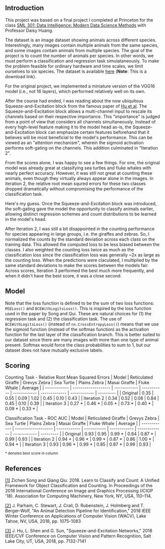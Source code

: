 ## Introduction

This project was based on a final project I completed at Princeton for the class [SML 301: Data Intelligence: Modern Data Science Methods](https://csml.princeton.edu/undergraduate/sml-301-data-intelligence-modern-data-science-methods) with Professor Daisy Huang.

The dataset is an image dataset showing animals across different species. Interestingly, many images contain multiple animals from the same species, and some images contain animals from multiple species. The goal of the project is to count the number of animals per species. In other words, we must perform a classification and regression task simulataneously. To make the problem feasible for ordinary hardware and time scales, we limit ourselves to six species. The dataset is available [here](https://cthulhu.dyn.wildme.io/public/datasets/) (**Note**: This is a download link).

For the original project, we implemented a miniature version of the VGG16 model (i.e., not 16 layers), which performed relatively well on its own. 

After the course had ended, I was reading about the now ubiquitous Squeeze-and-Excitation block from the famous paper of [Hu et al](https://doi.org/10.1109/CVPR.2018.00745). The Squeeze-and-Excitation block allows a multi-channel input to rescale its channels based on their respective importance. This "importance" is judged from a point of view that considers all channels simultaneously. Instead of every high-level feature making it to the model head as-is, the Squeeze-and-Excitation block can emphasize certain features beforehand that it believes will be most beneficial to the model's performance. This can be viewed as an "attention mechanism", wherein the sigmoid activation performs soft-gating on the channels. This addition culminated in "Iteration 2".

From the scores alone, I was happy to see a few things. For one, the original model was already great at classifying sea turtles and fluke whales with nearly perfect accuracy. However, it was still not great at counting these animals, even though they virtually always appear alone in the images. In iteration 2, the relative root mean squred errors for these two classes dropped dramatically without compromising the performance of the classification task.

Here's my guess. Once the Squeeze-and-Excitation block was introduced, the soft-gating gave the model the opportunity to classify animals earlier, allowing distinct regression schemes and count distributions to be learned in the model's head.

After Iteration 2, I was still a bit disappointed in the counting performance for species appearing in large groups, i.e. the giraffes and zebras. So, I normalized the counts by the standard deviation across each class on the training data. This allowed the computed loss to be less biased between the classes. I also weighted the counting loss twice as much as the classification loss since the classification loss was generally ~2x as large as the counting loss. When the predictions were claculated, I multiplied by the same standard deviations to make the scores between the models fair. Across scores, Iteration 3 performed the best much more frequently, and when it didn't have the best score, it was a close second.

## Model

Note that the loss function is defined to be the sum of two loss functions: `MSELoss()` and `BCEWithLogitsLoss()`.  This is inspired by the loss function used in the paper by Song and Qui. These are natural choices for (1) the regression task and (2) the classification task. The use of `BCEWithLogitsLoss()` (instead of `nn.CrossEntropyLoss()`) means that we use the sigmoid function (instead of the softmax function) as the activation function for the last layer of the classification branch. This is better suited to our dataset since there are many images with more than one type of animal present. Softmax would force the class probabilities to sum to 1, but our dataset does not have mutually exclusive labels.

## Scoring

Counting Task - Relative Root Mean Squared Errors
| Model        | Reticulated Giraffe | Grevys Zebra | Sea Turtle  | Plains Zebra | Masai Giraffe | Fluke Whale  | Average   | 
| ------------ | ------------------- | ------------ | ----------- | ------------ | ------------- | ------------ | --------- |
| Original     | 0.35                | 0.55         | 0.09        | 1.02         | 0.45          | 0.10         | 0.43      |
| Iteration 2  | 0.34                | 0.52         | 0.08        | 0.84         | 0.45          | 0.10         | 0.39      |
| Iteration 3  | 0.27 *              | 0.46 *       | 0.05 *      | 0.73 *       | 0.40 *        | 0.09 *       | 0.33 *    |

Classification Task - ROC AUC
| Model        | Reticulated Giraffe | Grevys Zebra | Sea Turtle  | Plains Zebra | Masai Giraffe | Fluke Whale  | Average   | 
| ------------ | ------------------- | ------------ | ----------- | ------------ | ------------- | ------------ | --------- |
| Original     | 0.93                | 0.95         | 0.99 *      | 0.84         | 0.87 *        | 0.99         | 0.93      |
| Iteration 2  | 0.94 *              | 0.96 *       | 0.99 *      | 0.87 *       | 0.86          | 1.00 *       | 0.94 *    |
| Iteration 3  | 0.93                | 0.96 *       | 0.99 *      | 0.85         | 0.87 *        | 0.99         | 0.93      |

<sub>* denotes best score in column</sub>

## References
[[1]](https://dl.acm.org/doi/abs/10.1145/3191442.3191459) Zichen Song and Qiang Qiu. 2018. Learn to Classify and Count: A Unified Framework for Object Classification and Counting. In Proceedings of the 2018 International Conference on Image and Graphics Processing (ICIGP '18). Association for Computing Machinery, New York, NY, USA, 110–114.

[[2]](https://ieeexplore.ieee.org/document/8354227) J. Parham, C. Stewart, J. Crall, D. Rubenstein, J. Holmberg and T. Berger-Wolf, "An Animal Detection Pipeline for Identification," 2018 IEEE Winter Conference on Applications of Computer Vision (WACV), Lake Tahoe, NV, USA, 2018, pp. 1075-1083

[[3]](https://doi.org/10.1109/CVPR.2018.00745) J. Hu, L. Shen and G. Sun, "Squeeze-and-Excitation Networks," 2018 IEEE/CVF Conference on Computer Vision and Pattern Recognition, Salt Lake City, UT, USA, 2018, pp. 7132-7141